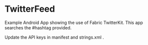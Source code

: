 # TwitterFeed
Example Android App showing the use of Fabric TwitterKit.
This app searches the #hashtag provided.

Update the API keys in manifest and strings.xml .
